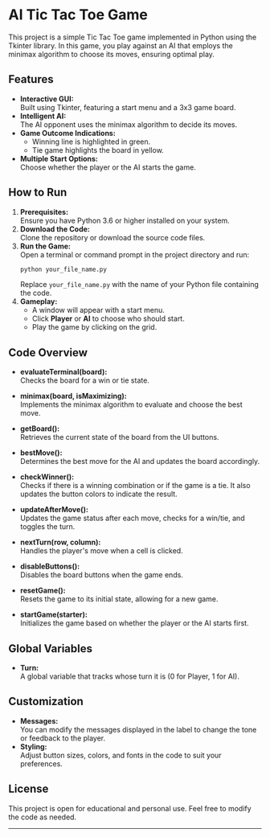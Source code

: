 # AI Tic Tac Toe Game

This project is a simple Tic Tac Toe game implemented in Python using the Tkinter library. In this game, you play against an AI that employs the minimax algorithm to choose its moves, ensuring optimal play.

## Features

- **Interactive GUI:**  
  Built using Tkinter, featuring a start menu and a 3x3 game board.
- **Intelligent AI:**  
  The AI opponent uses the minimax algorithm to decide its moves.
- **Game Outcome Indications:**  
  - Winning line is highlighted in green.
  - Tie game highlights the board in yellow.
- **Multiple Start Options:**  
  Choose whether the player or the AI starts the game.

## How to Run

1. **Prerequisites:**  
   Ensure you have Python 3.6 or higher installed on your system.
2. **Download the Code:**  
   Clone the repository or download the source code files.
3. **Run the Game:**  
   Open a terminal or command prompt in the project directory and run:
   ```bash
   python your_file_name.py
   ```
   Replace `your_file_name.py` with the name of your Python file containing the code.
4. **Gameplay:**  
   - A window will appear with a start menu.
   - Click **Player** or **AI** to choose who should start.
   - Play the game by clicking on the grid.

## Code Overview

- **evaluateTerminal(board):**  
  Checks the board for a win or tie state.

- **minimax(board, isMaximizing):**  
  Implements the minimax algorithm to evaluate and choose the best move.

- **getBoard():**  
  Retrieves the current state of the board from the UI buttons.

- **bestMove():**  
  Determines the best move for the AI and updates the board accordingly.

- **checkWinner():**  
  Checks if there is a winning combination or if the game is a tie. It also updates the button colors to indicate the result.

- **updateAfterMove():**  
  Updates the game status after each move, checks for a win/tie, and toggles the turn.

- **nextTurn(row, column):**  
  Handles the player's move when a cell is clicked.

- **disableButtons():**  
  Disables the board buttons when the game ends.

- **resetGame():**  
  Resets the game to its initial state, allowing for a new game.

- **startGame(starter):**  
  Initializes the game based on whether the player or the AI starts first.

## Global Variables

- **Turn:**  
  A global variable that tracks whose turn it is (0 for Player, 1 for AI).

## Customization

- **Messages:**  
  You can modify the messages displayed in the label to change the tone or feedback to the player.
- **Styling:**  
  Adjust button sizes, colors, and fonts in the code to suit your preferences.

## License

This project is open for educational and personal use. Feel free to modify the code as needed.

---
